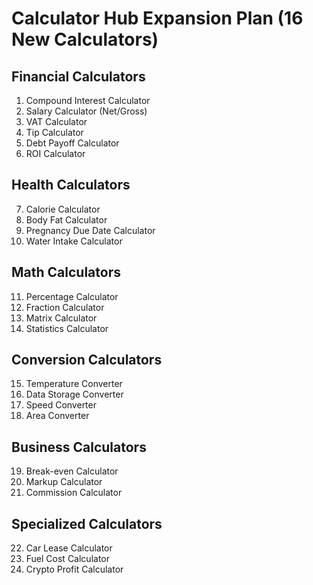 # Calculator Hub Expansion Plan (16 New Calculators)

## Financial Calculators
1. Compound Interest Calculator
2. Salary Calculator (Net/Gross)
3. VAT Calculator  
4. Tip Calculator
5. Debt Payoff Calculator
6. ROI Calculator

## Health Calculators
7. Calorie Calculator
8. Body Fat Calculator  
9. Pregnancy Due Date Calculator
10. Water Intake Calculator

## Math Calculators  
11. Percentage Calculator
12. Fraction Calculator
13. Matrix Calculator
14. Statistics Calculator

## Conversion Calculators
15. Temperature Converter
16. Data Storage Converter
17. Speed Converter
18. Area Converter

## Business Calculators
19. Break-even Calculator  
20. Markup Calculator
21. Commission Calculator

## Specialized Calculators
22. Car Lease Calculator
23. Fuel Cost Calculator
24. Crypto Profit Calculator
